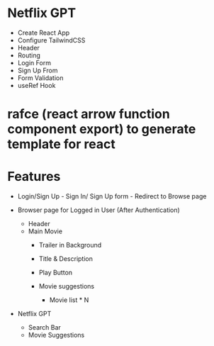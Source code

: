 # Netflix GPT

- Create React App
- Configure TailwindCSS
- Header
- Routing
- Login Form
- Sign Up From
- Form Validation
- useRef Hook

# rafce (react arrow function component export) to generate template for react 

# Features
- Login/Sign Up
        - Sign In/ Sign Up form
        - Redirect to Browse page
- Browser page for Logged in User (After Authentication)
    - Header
    - Main Movie
        - Trailer in Background
        - Title & Description
        - Play Button

        - Movie suggestions
            - Movie list * N
        

- Netflix GPT
    - Search Bar
    - Movie Suggestions
